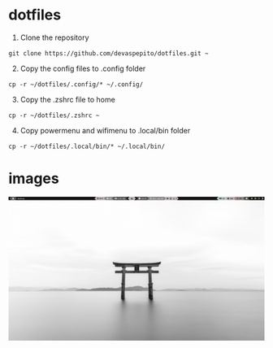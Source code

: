 # dotfiles

1. Clone the repository

```
git clone https://github.com/devaspepito/dotfiles.git ~
```

2. Copy the config files to .config folder

```
cp -r ~/dotfiles/.config/* ~/.config/
```

3. Copy the .zshrc file to home

```
cp -r ~/dotfiles/.zshrc ~
```

4. Copy powermenu and wifimenu to .local/bin folder

```
cp -r ~/dotfiles/.local/bin/* ~/.local/bin/
```

# images

![desktop](.screenshots/desktop.png)

